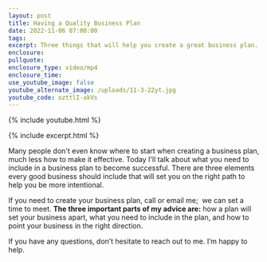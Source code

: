 ```yaml
---
layout: post
title: Having a Quality Business Plan
date: 2022-11-06 07:00:00
tags:
excerpt: Three things that will help you create a great business plan.
enclosure:
pullquote:
enclosure_type: video/mp4
enclosure_time:
use_youtube_image: false
youtube_alternate_image: /uploads/11-3-22yt.jpg
youtube_code: ozttlI-akVs
---
```

{% include youtube.html %}

{% include excerpt.html %}

Many people don't even know where to start when creating a business plan, much less how to make it effective. Today I'll talk about what you need to include in a business plan to become successful. There are three elements every good business should include that will set you on the right path to help you be more intentional.

If you need to create your business plan, call or email me;&nbsp; we can set a time to meet. **The three important parts of my advice are:** how a plan will set your business apart, what you need to include in the plan, and how to point your business in the right direction.

If you have any questions, don’t hesitate to reach out to me. I’m happy to help.